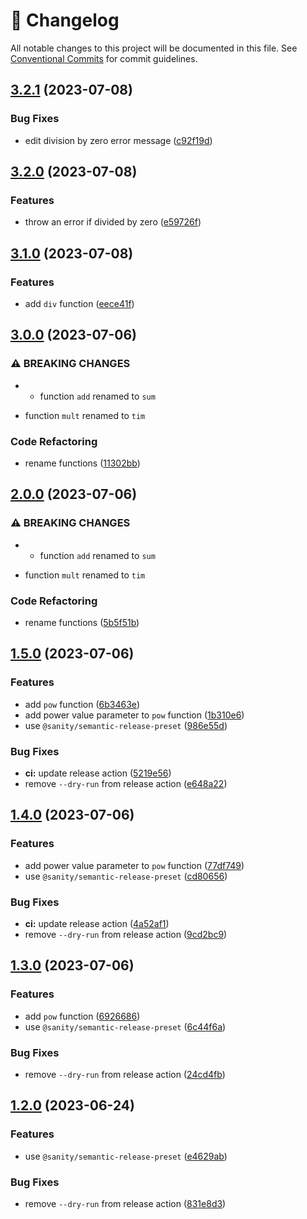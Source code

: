 <!-- markdownlint-disable --><!-- textlint-disable -->

# 📓 Changelog

All notable changes to this project will be documented in this file. See
[Conventional Commits](https://conventionalcommits.org) for commit guidelines.

## [3.2.1](https://github.com/alxevvv/learning-github-actions/compare/v3.2.0...v3.2.1) (2023-07-08)

### Bug Fixes

- edit division by zero error message ([c92f19d](https://github.com/alxevvv/learning-github-actions/commit/c92f19d8253cb9df294890b50c820394682eac88))

## [3.2.0](https://github.com/alxevvv/learning-github-actions/compare/v3.1.0...v3.2.0) (2023-07-08)

### Features

- throw an error if divided by zero ([e59726f](https://github.com/alxevvv/learning-github-actions/commit/e59726f08499897ee8ad2769807a55bfb9a00729))

## [3.1.0](https://github.com/alxevvv/learning-github-actions/compare/v3.0.0...v3.1.0) (2023-07-08)

### Features

- add `div` function ([eece41f](https://github.com/alxevvv/learning-github-actions/commit/eece41f4c872ae599213cbb40754dc4425381ac5))

## [3.0.0](https://github.com/alxevvv/learning-github-actions/compare/v2.0.0...v3.0.0) (2023-07-06)

### ⚠ BREAKING CHANGES

- - function `add` renamed to `sum`

* function `mult` renamed to `tim`

### Code Refactoring

- rename functions ([11302bb](https://github.com/alxevvv/learning-github-actions/commit/11302bb135d278d23abfd982d6fb827bb6ed119e))

## [2.0.0](https://github.com/alxevvv/learning-github-actions/compare/v1.5.0...v2.0.0) (2023-07-06)

### ⚠ BREAKING CHANGES

- - function `add` renamed to `sum`

* function `mult` renamed to `tim`

### Code Refactoring

- rename functions ([5b5f51b](https://github.com/alxevvv/learning-github-actions/commit/5b5f51b063221a4ada439c73e9ff2f06bb27cbea))

## [1.5.0](https://github.com/alxevvv/learning-github-actions/compare/v1.4.0...v1.5.0) (2023-07-06)

### Features

- add `pow` function ([6b3463e](https://github.com/alxevvv/learning-github-actions/commit/6b3463e290dac9af9d602e76a0c6c137555782e2))
- add power value parameter to `pow` function ([1b310e6](https://github.com/alxevvv/learning-github-actions/commit/1b310e6812e5f811498dc0122dab6336279d6cac))
- use `@sanity/semantic-release-preset` ([986e55d](https://github.com/alxevvv/learning-github-actions/commit/986e55d67b5b0414e85552c5a7e4a0635fef9354))

### Bug Fixes

- **ci:** update release action ([5219e56](https://github.com/alxevvv/learning-github-actions/commit/5219e5669bfeac56c544d6e2c798739dfd3168f4))
- remove `--dry-run` from release action ([e648a22](https://github.com/alxevvv/learning-github-actions/commit/e648a22ed5486b89fc705073fc5b046ddb2ef1b4))

## [1.4.0](https://github.com/alxevvv/learning-github-actions/compare/v1.3.0...v1.4.0) (2023-07-06)

### Features

- add power value parameter to `pow` function ([77df749](https://github.com/alxevvv/learning-github-actions/commit/77df74997f30c0f7a776b93b876dd82cba02a199))
- use `@sanity/semantic-release-preset` ([cd80656](https://github.com/alxevvv/learning-github-actions/commit/cd8065694e5fd99a714ace81168ba91f27de38bc))

### Bug Fixes

- **ci:** update release action ([4a52af1](https://github.com/alxevvv/learning-github-actions/commit/4a52af1d2776e7a99dd965b327ec09929e82905a))
- remove `--dry-run` from release action ([9cd2bc9](https://github.com/alxevvv/learning-github-actions/commit/9cd2bc920a3fb4601a4edb425aa81da74a56f28f))

## [1.3.0](https://github.com/alxevvv/learning-github-actions/compare/v1.2.0...v1.3.0) (2023-07-06)

### Features

- add `pow` function ([6926686](https://github.com/alxevvv/learning-github-actions/commit/692668675330a03a40892c04a6bdadda02450b49))
- use `@sanity/semantic-release-preset` ([6c44f6a](https://github.com/alxevvv/learning-github-actions/commit/6c44f6a084f22870b20c5f32688d8b00a76656d2))

### Bug Fixes

- remove `--dry-run` from release action ([24cd4fb](https://github.com/alxevvv/learning-github-actions/commit/24cd4fb132fb5a388d2aff2cc6e318627ff44190))

## [1.2.0](https://github.com/alxevvv/learning-github-actions/compare/v1.1.0...v1.2.0) (2023-06-24)

### Features

- use `@sanity/semantic-release-preset` ([e4629ab](https://github.com/alxevvv/learning-github-actions/commit/e4629ab95d3ca0aebc748f71e7a2b6c010952cad))

### Bug Fixes

- remove `--dry-run` from release action ([831e8d3](https://github.com/alxevvv/learning-github-actions/commit/831e8d340179de749f29be8dfd8d6c3999af60b0))
